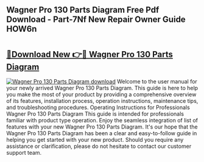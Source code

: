 ## Wagner Pro 130 Parts Diagram Free Pdf Download - Part-7Nf New Repair Owner Guide HOW6n

# <h2><a href="http://dfm22k.blite.top/?on=Wagner+Pro+130+Parts+Diagram">🔗Download New 👉🔴 Wagner Pro 130 Parts Diagram</a></h2>

[![Wagner Pro 130 Parts Diagram download](https://i.imgur.com/lujVjoI.png)](http://dfm22k.blite.top/?on=Wagner+Pro+130+Parts+Diagram)
Welcome to the user manual for your newly arrived Wagner Pro 130 Parts Diagram. This guide is here to help you make the most of your product by providing a comprehensive overview of its features, installation process, operation instructions, maintenance tips, and troubleshooting procedures. Operating Instructions for Professionals Wagner Pro 130 Parts Diagram This guide is intended for professionals familiar with product type operation. Enjoy the seamless integration of list of features with your new Wagner Pro 130 Parts Diagram. It's our hope that the Wagner Pro 130 Parts Diagram has been a clear and easy-to-follow guide in helping you get started with your new product. Should you require any assistance or clarification, please do not hesitate to contact our customer support team.
